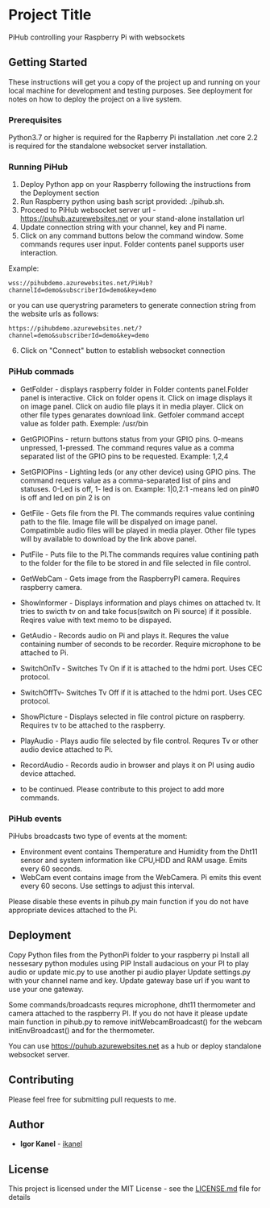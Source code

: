 # Project Title

PiHub controlling your Raspberry Pi with websockets

## Getting Started

These instructions will get you a copy of the project up and running on your local machine for development and testing purposes. See deployment for notes on how to deploy the project on a live system.

### Prerequisites

Python3.7 or higher is required for the Rapberry Pi installation
.net core 2.2  is required for the standalone websocket server installation.

### Running PiHub

1. Deploy Python app on your Raspberry following the instructions from the Deployment section
2. Run Raspberry python using bash script provided: ./pihub.sh. 
3. Proceed to PiHub websocket server url - https://puhub.azurewebsites.net or your stand-alone installation url
4. Update connection string with your channel, key and Pi name. 
5. Click on any command buttons below the command window. Some commands requres user input.  Folder contents panel supports user interaction. 

Example:
```
wss://pihubdemo.azurewebsites.net/PiHub?channelId=demo&subscriberId=demo&key=demo
```
or you can use querystring parameters to generate connection string from the website urls as follows:

```
https://pihubdemo.azurewebsites.net/?channel=demo&subscriberId=demo&key=demo
```

6. Click on "Connect" button to establish websocket connection 



### PiHub commads

* GetFolder - displays raspberry folder in Folder contents panel.Folder panel is interactive. 
Click on folder opens it. Click on image displays it on image panel.
Click on audio file plays it in media player. Click on other file types genarates download link.
Getfoler command accept value as folder path. Exemple: /usr/bin

* GetGPIOPins - return buttons status from your GPIO pins. 0-means unpressed, 1-pressed. The command requres value as a comma separated list of the GPIO pins to be requested. Example: 1,2,4
* SetGPIOPins - Lighting leds (or any other device) using GPIO pins. The command requers value as a comma-separated list of pins and statuses. 0-Led is off, 1- led is on. Example: 1|0,2:1  -means led on pin#0 is off and led on pin 2 is on
* GetFile - Gets file from the PI. The commands requires value contining path to the file. Image file will be dispalyed on image panel. Compatimble audio files will be played in media player. Other file types will by available to download by the link above panel.
* PutFile - Puts file to the PI.The commands requires value contining path to the folder for the file to be stored in and file selected in file control.
* GetWebCam - Gets image from the RaspberryPI camera. Requires raspberry camera. 
* ShowInformer - Displays information and plays chimes on attached tv. It tries to swicth tv on and take focus(switch on Pi source) if it possible. Reqires value with  text memo to be dispayed.
* GetAudio - Records audio on Pi and plays it. Requres the value containing number of seconds to be recorder. Require microphone to be attached to Pi.
* SwitchOnTv - Switches Tv On if it is attached to the hdmi port. Uses CEC protocol.
* SwitchOffTv- Switches Tv Off if it is attached to the hdmi port. Uses CEC protocol.
* ShowPicture - Displays selected in file control picture on raspberry. Requires tv to be attached to the raspberry.
* PlayAudio - Plays audio file selected by file control. Requres Tv or other audio device attached to Pi.
* RecordAudio - Records audio in browser and plays it on PI using audio device attached.

* to be continued. Please contribute to this project to add more commands.

### PiHub events

 PiHubs broadcasts two type of events at the moment:
 * Environment event contains Themperature and Humidity from the Dht11 sensor and system information like CPU,HDD and RAM usage. Emits every 60 seconds.
 * WebCam event contains image from the WebCamera. Pi emits this event every 60 secons. Use settings to adjust this interval.

 Please disable these events in pihub.py main function if you do not have appropriate devices attached to the Pi.
 
## Deployment

Copy Python files from the PythonPi folder to your raspberry pi
Install all nessesary python modules using PIP
Install audacious on your PI to play audio or update mic.py to use another pi audio player
Update settings.py with your channel name and key. Update gateway base url if you want to use your one gateway.

Some commands/broadcasts requres microphone, dht11 thermometer and camera attached to the raspberry PI. If you do not have it please update main  function in pihub.py to remove 
initWebcamBroadcast() for the webcam initEnvBroadcast() and for the thermometer.

You can use https://puhub.azurewebsites.net as a hub or deploy standalone websocket server.

## Contributing

Please feel free for submitting pull requests to me.

## Author

* **Igor Kanel** - [ikanel](https://github.com/ikanel)

## License

This project is licensed under the MIT License - see the [LICENSE.md](LICENSE.md) file for details